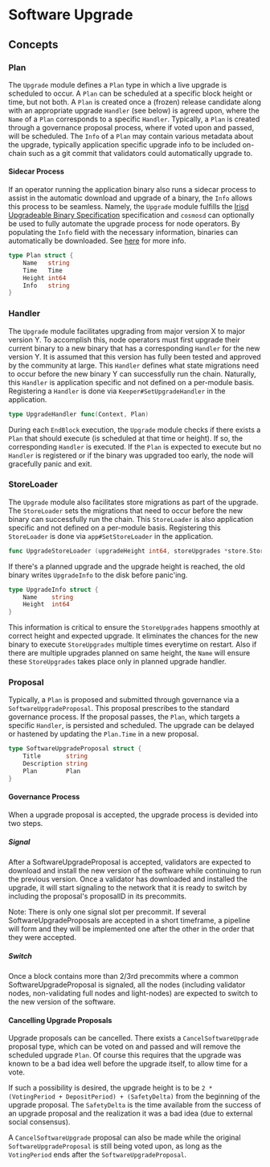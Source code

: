 # Software Upgrade

## Concepts

### Plan

The `Upgrade` module defines a `Plan` type in which a live upgrade is scheduled to occur. A `Plan` can be scheduled at a specific block height or time, but not both.
A `Plan` is created once a (frozen) release candidate along with an appropriate upgrade `Handler` (see below) is agreed upon, where the `Name` of a `Plan` corresponds to a
specific `Handler`. Typically, a `Plan` is created through a governance proposal process, where if voted upon and passed, will be scheduled. The `Info` of a `Plan`
may contain various metadata about the upgrade, typically application specific upgrade info to be included on-chain such as a git commit that validators could automatically upgrade to.

#### Sidecar Process

If an operator running the application binary also runs a sidecar process to assist
in the automatic download and upgrade of a binary, the `Info` allows this process to
be seamless. Namely, the `Upgrade` module fulfills the
[Irisd Upgradeable Binary Specification](https://github.com/regen-network/cosmosd#upgradeable-binary-specification)
specification and `cosmosd` can optionally be used to fully automate the upgrade
process for node operators. By populating the `Info` field with the necessary information,
binaries can automatically be downloaded. See [here](https://github.com/regen-network/cosmosd#auto-download)
for more info.

```go
type Plan struct {
    Name   string
    Time   Time
    Height int64
    Info   string
}
```

### Handler

The `Upgrade` module facilitates upgrading from major version X to major version Y. To accomplish this, node operators must first upgrade their current binary to a new binary that has a corresponding `Handler` for the new version Y. It is assumed that this version has fully been tested and approved by the community at large. This `Handler` defines what state migrations need to occur before the new binary Y can successfully run the chain. Naturally, this `Handler` is application specific and not defined on a per-module basis. Registering a `Handler` is done via `Keeper#SetUpgradeHandler` in the application.

```go
type UpgradeHandler func(Context, Plan)
```

During each `EndBlock` execution, the `Upgrade` module checks if there exists a `Plan` that should execute (is scheduled at that time or height). If so, the corresponding
`Handler` is executed. If the `Plan` is expected to execute but no `Handler` is registered or if the binary was upgraded too early, the node will gracefully panic and exit.

### StoreLoader

The `Upgrade` module also facilitates store migrations as part of the upgrade. The `StoreLoader` sets the migrations that need to occur before the new binary can successfully run the chain. This `StoreLoader` is also application specific and not defined on a per-module basis. Registering this `StoreLoader` is done via `app#SetStoreLoader` in the application.

```go
func UpgradeStoreLoader (upgradeHeight int64, storeUpgrades *store.StoreUpgrades) baseapp.StoreLoader
```

If there's a planned upgrade and the upgrade height is reached, the old binary writes `UpgradeInfo` to the disk before panic'ing.

```go
type UpgradeInfo struct {
    Name    string
    Height  int64
}
```

This information is critical to ensure the `StoreUpgrades` happens smoothly at correct height and expected upgrade. It eliminates the chances for the new binary to execute `StoreUpgrades` multiple times everytime on restart. Also if there are multiple upgrades planned on same height, the `Name` will ensure these `StoreUpgrades` takes place only in planned upgrade handler.

### Proposal

Typically, a `Plan` is proposed and submitted through governance via a `SoftwareUpgradeProposal`. This proposal prescribes to the standard governance process. If the proposal passes,
the `Plan`, which targets a specific `Handler`, is persisted and scheduled. The upgrade can be delayed or hastened by updating the `Plan.Time` in a new proposal.

```go
type SoftwareUpgradeProposal struct {
    Title       string
    Description string
    Plan        Plan
}
```

#### Governance Process

When a upgrade proposal is accepted, the upgrade process is devided into two steps.

##### Signal

After a SoftwareUpgradeProposal is accepted, validators are expected to download and install the new version of the software while continuing to run the previous version. Once a validator has downloaded and installed the upgrade, it will start signaling to the network that it is ready to switch by including the proposal's proposalID in its precommits.

Note: There is only one signal slot per precommit. If several SoftwareUpgradeProposals are accepted in a short timeframe, a pipeline will form and they will be implemented one after the other in the order that they were accepted.

##### Switch

Once a block contains more than 2/3rd precommits where a common SoftwareUpgradeProposal is signaled, all the nodes (including validator nodes, non-validating full nodes and light-nodes) are expected to switch to the new version of the software.

#### Cancelling Upgrade Proposals

Upgrade proposals can be cancelled. There exists a `CancelSoftwareUpgrade` proposal type, which can be voted on and passed and will remove the scheduled upgrade `Plan`.
Of course this requires that the upgrade was known to be a bad idea well before the upgrade itself, to allow time for a vote.

If such a possibility is desired, the upgrade height is to be `2 * (VotingPeriod + DepositPeriod) + (SafetyDelta)` from the beginning of the
upgrade proposal. The `SafetyDelta` is the time available from the success of an upgrade proposal and the realization it was a bad idea (due to external social consensus).

A `CancelSoftwareUpgrade` proposal can also be made while the original `SoftwareUpgradeProposal` is still being voted upon, as long as the `VotingPeriod` ends after the `SoftwareUpgradeProposal`.
